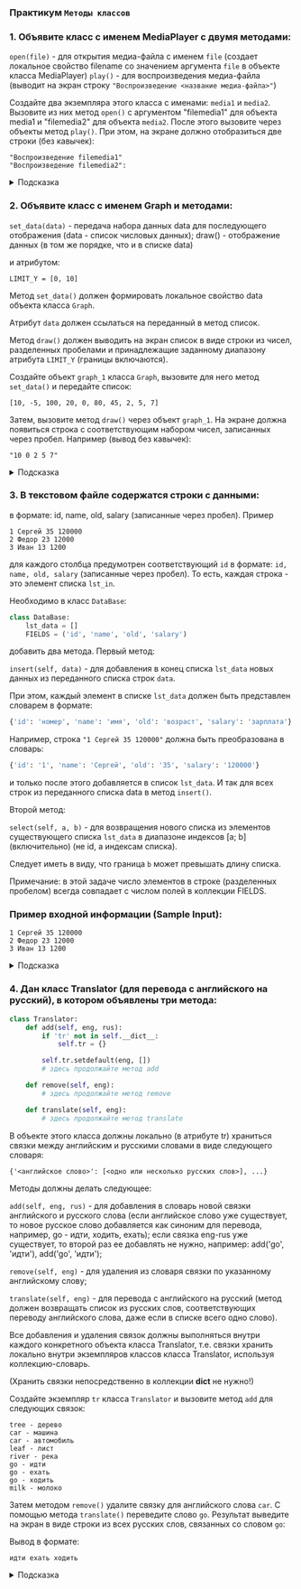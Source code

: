 ### Практикум `Методы классов`

### 1. Объявите класс с именем MediaPlayer с двумя методами:

`open(file)` - для открытия медиа-файла с именем `file` (создает локальное свойство filename со значением аргумента `file` в объекте класса MediaPlayer)
`play()` - для воспроизведения медиа-файла (выводит на экран строку `"Воспроизведение <название медиа-файла>"`)

Создайте два экземпляра этого класса с именами: `media1` и `media2`. Вызовите из них метод `open()` с аргументом "filemedia1" для объекта media1 и "filemedia2" для объекта `media2`. После этого вызовите через объекты метод `play()`. При этом, на экране должно отобразиться две строки (без кавычек):

```
"Воспроизведение filemedia1"
"Воспроизведение filemedia2":
```

<details>
<summary>Подсказка</summary>

```python
class MediaPlayer:

    def open(self,file):
        self.filename = file
    
    def play(self):
        print (f"Воспроизведение {self.filename}")


media1 = MediaPlayer()
media2 = MediaPlayer()

media1.open("filemedia1")
media2.open("filemedia2")

media1.play()
media2.play()
```
</details>


### 2.  Объявите класс с именем Graph и методами:

`set_data(data)` - передача набора данных data для последующего отображения (data - список числовых данных);
draw() - отображение данных (в том же порядке, что и в списке data)

и атрибутом:

`LIMIT_Y = [0, 10]`

Метод `set_data()` должен формировать локальное свойство data объекта класса `Graph`. 

Атрибут `data` должен ссылаться на переданный в метод список. 

Метод `draw()` должен выводить на экран список в виде строки из чисел, разделенных пробелами и принадлежащие заданному диапазону атрибута `LIMIT_Y` (границы включаются).

Создайте объект `graph_1` класса `Graph`, вызовите для него метод `set_data()` и передайте список:

```
[10, -5, 100, 20, 0, 80, 45, 2, 5, 7]
```
Затем, вызовите метод `draw()` через объект `graph_1`. На экране должна появиться строка с соответствующим набором чисел, записанных через пробел. Например (вывод без кавычек):

```
"10 0 2 5 7"
```


<details>
<summary>Подсказка</summary>

```python
class Graph:
    LIMIT_Y = [0, 10]

    def set_data(self, data):
        self.data = data
        

    def draw(self):
        for i in self.data:
            if self.LIMIT_Y[0] <= i <= self.LIMIT_Y[1]:
                print (i, end=' ')


graph_1 = Graph()
graph_1. set_data([10, -5, 100, 20, 0, 80, 45, 2, 5, 7])
graph_1.draw()
```
</details>


### 3. В текстовом файле содержатся строки с данными:


в формате: id, name, old, salary (записанные через пробел). Пример

```
1 Сергей 35 120000
2 Федор 23 12000
3 Иван 13 1200
```

для каждого столбца предумотрен соответствующий `id`
в формате: `id, name, old, salary` (записанные через пробел). 
То есть, каждая строка - это элемент списка `lst_in`.

Необходимо в класс `DataBase`:

```python
class DataBase:
    lst_data = []
    FIELDS = ('id', 'name', 'old', 'salary')
```
добавить два метода. Первый метод:

`insert(self, data)` - для добавления в конец списка `lst_data` новых данных из переданного списка строк `data`.

При этом, каждый элемент в списке `lst_data` должен быть представлен словарем в формате:
```python
{'id': 'номер', 'name': 'имя', 'old': 'возраст', 'salary': 'зарплата'}
```
Например, строка `"1 Сергей 35 120000"` должна быть преобразована в словарь:

```python
{'id': '1', 'name': 'Сергей', 'old': '35', 'salary': '120000'}
```

и только после этого добавляется в список `lst_data`. И так для всех строк из переданного списка data в метод `insert()`.

Второй метод:

`select(self, a, b)` - для возвращения нового списка из элементов существующего списка `lst_data` в диапазоне индексов [a; b] (включительно) (не id, а индексам списка). 

Следует иметь в виду, что граница `b` может превышать длину списка.

Примечание: в этой задаче число элементов в строке (разделенных пробелом) всегда совпадает с числом полей в коллекции FIELDS.

### Пример входной информации (Sample Input):
```
1 Сергей 35 120000
2 Федор 23 12000
3 Иван 13 1200
```

<details>
<summary>Подсказка</summary>

```python
lst_in = '''
1 Сергей 35 120000
2 Федор 23 12000
3 Иван 13 1200
'''
lst_in = lst_in.strip().split('\n')

print(lst_in)

class DataBase:
    lst_data = []
    FIELDS = ('id', 'name', 'old', 'salary')
    #
    def insert(self, data):
        d = dict.fromkeys(self.FIELDS)
        for line in data:
            line = line.split()
            line = dict(zip(d, line))
            self.lst_data.append(line)
        # self.lst_data = [dict(zip(self.FIELDS, s.split())) for s in data]

    def select(self, a, b):
        return self.lst_data[a:b + 1]

    def __str__(self):
        return str(self.lst_data)


db = DataBase()
db.insert(lst_in)
print(db)
print(db.select(1, 1))

```
</details>



### 4. Дан класс Translator (для перевода с английского на русский), в котором объявлены три метода:

```python
class Translator:
    def add(self, eng, rus):
        if 'tr' not in self.__dict__:
            self.tr = {}

        self.tr.setdefault(eng, [])
        # здесь продолжайте метод add

    def remove(self, eng):
        # здесь продолжайте метод remove

    def translate(self, eng):
        # здесь продолжайте метод translate
```
В объекте этого класса должны локально (в атрибуте tr) храниться связки между английским и русскими словами в виде следующего словаря:
```
{'<английское слово>': [<одно или несколько русских слов>], ...}
```
Методы должны делать следующее:

`add(self, eng, rus)` - для добавления в словарь новой связки английского и русского слова (если английское слово уже существует, то новое русское слово добавляется как синоним для перевода, например, go - идти, ходить, ехать); если связка eng-rus уже существует, то второй раз ее добавлять не нужно, например:  add('go', 'идти'), add('go', 'идти');

`remove(self, eng)` - для удаления из словаря связки по указанному английскому слову;

`translate(self, eng)` - для перевода с английского на русский (метод должен возвращать список из русских слов, соответствующих переводу английского слова, даже если в списке всего одно слово).

Все добавления и удаления связок должны выполняться внутри каждого конкретного объекта класса Translator, т.е. связки хранить локально внутри экземпляров классов класса Translator, используя коллекцию-словарь. 

(Хранить связки непосредственно в коллекции __dict__ не нужно!)

Создайте экземпляр `tr` класса `Translator` и вызовите метод `add` для следующих связок:

```
tree - дерево
car - машина
car - автомобиль
leaf - лист
river - река
go - идти
go - ехать
go - ходить
milk - молоко
```

Затем методом `remove()` удалите связку для английского слова `car`. С помощью метода `translate()` переведите слово `go`. Результат выведите на экран в виде строки из всех русских слов, связанных со словом `go`:


Вывод в формате: 
```
идти ехать ходить
```

<details>
<summary>Подсказка</summary>

```python
class Translator:
    dictionary = {}

    def add(self, eng, rus):
        if 'tr' not in self.__dict__:
            self.tr = {}
            self.tr[eng] = [rus]
        else:
            self.tr.setdefault(eng, []).append(rus)

    def remove(self, eng):
        del self.tr[eng]

    def translate(self, eng):
        return self.tr[eng]
 

tr = Translator()

s = '''
tree - дерево
car - машина
car - автомобиль
leaf - лист
river - река
go - идти
go - ехать
go - ходить
milk - молоко
'''.strip().splitlines()
s = [line.split(' - ') for line in s]

for line in s:
    tr.add(line[0], line[1])

tr.remove('car')
print(*tr.translate('tree'))
print(tr.__dict__)
```
</details>


